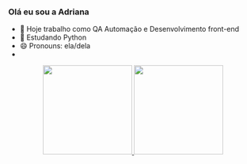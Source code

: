 ### Olá eu sou a Adriana

- 🔭 Hoje trabalho como QA Automação e Desenvolvimento front-end
- 🌱 Estudando Python
- 😄 Pronouns: ela/dela
- 
<div align="center">
  <a href="https://github.com/AdrianaAMS">
  <img height="180em" src="https://github-readme-stats.vercel.app/api?username=AdrianaAMS&show_icons=true&theme=dark&include_all_commits=true&count_private=true"/>
  <img height="180em" src="https://github-readme-stats.vercel.app/api/top-langs/?username=AdrianaAMS&layout=compact&langs_count=7&theme=dark"/>
</div>

